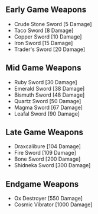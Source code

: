 ## Early Game Weapons
- Crude Stone Sword [5 Damage]
- Taco Sword [8 Damage]
- Copper Sword [10 Damage]
- Iron Sword [15 Damage]
- Trader's Sword [20 Damage]
## Mid Game Weapons
- Ruby Sword [30 Damage]
- Emerald Sword [38 Damage]
- Bismuth Sword [48 Damage]
- Quartz Sword [50 Damage]
- Magma Sword [67 Damage]
- Leafal Sword [90 Damage]
## Late Game Weapons
- Draxcalibure [104 Damage]
- Fire Sword [109 Damage]
- Bone Sword [200 Damage]
- Shidneka Sword [300 Damage]
## Endgame Weapons
- Ox Destroyer [550 Damage]
- Cosmic Vibrator [1000 Damage]

